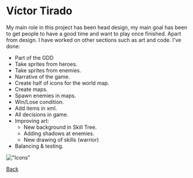 # Víctor Tirado

My main role in this project has been head design, my main goal has been to get people to have a good time and want to play once finished. Apart from design.
I have worked on other sections such as art and code. I've done:

* Part of the GDD
* Take sprites from heroes.
* Take sprites from enemies.
* Narrative of the game.
* Create half of icons for the world map.
* Create maps.
* Spawn enemies in maps.
* Win/Lose condition.
* Add items in xml.
* All decisions in game.
* Improving art:
	* New background in Skill Tree.
	* Adding shadows at enemies.
	* New drawing of skills (warrior)
* Balancing & testing.


!["Icons"](https://github.com/Wilhelman/DD-Wrath-of-Silumgar/blob/master/docs/images/ggs1.png)

[Back](https://wilhelman.github.io/DD-Wrath-of-Silumgar/)
